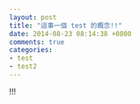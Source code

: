 ```yaml
---
layout: post
title: "這事一個 test 的概念!!"
date: 2014-08-23 08:14:38 +0800
comments: true
categories: 
- test
- test2
---
```

!!!
